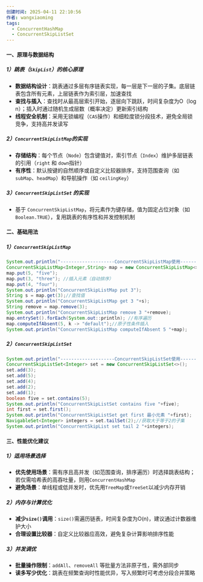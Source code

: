 ```yaml
---
创建时间: 2025-04-11 22:10:56
作者: wangxiaoming
tags:
  - ConcurrentHashMap
  - ConcurrentSkipListSet
---
```

#### 一、原理与数据结构
##### 1）跳表（`SkipList`）的核心原理
- **数据结构设计**：跳表通过多层有序链表实现，每一层是下一层的子集。底层链表包含所有元素，上层链表作为索引层，加速查找
- **查找与插入**：查找时从最高层索引开始，逐层向下跳跃，时间复杂度为O（log n）；插入时通过随机生成层数（概率决定）更新索引结构
- **线程安全机制**：采用无锁编程（`CAS`操作）和细粒度锁分段技术，避免全局锁竞争，支持高并发读写
##### 2）`ConcurrentSkipListMap`的实现
- **存储结构**：每个节点（`Node`）包含键值对，索引节点（`Index`）维护多层链表的引用（`right` 和 `down`指针）
- **有序性**：默认按键的自然顺序或自定义比较器排序，支持范围查询（如 `subMap`、`headMap`）和导航操作（如 `ceilingKey`）
##### 3）`ConcurrentSkipListSet` 的实现
- 基于 `ConcurrentSkipListMap`，将元素作为键存储，值为固定占位对象（如 `Boolean.TRUE`），复用跳表的有序性和并发控制机制

#### 二、基础用法
##### 1）`ConcurrentSkipListMap`
```java
System.out.println("--------------------ConcurrentSkipListMap使用---------------------");  
ConcurrentSkipListMap<Integer,String> map = new ConcurrentSkipListMap<>();  
map.put(5, "five");  
map.put(3, "three"); //插入元素（自动排序）  
map.put(4, "four");  
System.out.println("ConcurrentSkipListMap put 3");  
String s = map.get(3);//查找值  
System.out.println("ConcurrentSkipListMap get 3 "+s);  
String remove = map.remove(3);  
System.out.println("ConcurrentSkipListMap remove 3 "+remove);  
map.entrySet().forEach(System.out::println); //有序遍历  
map.computeIfAbsent(5, k -> "default");//原子性条件插入  
System.out.println("ConcurrentSkipListMap computeIfAbsent 5 "+map);
```
##### 2）`ConcurrentSkipListSet`
```java
System.out.println("--------------------ConcurrentSkipListSet使用---------------------");  
ConcurrentSkipListSet<Integer> set = new ConcurrentSkipListSet<>();  
set.add(3);  
set.add(5);  
set.add(4);  
set.add(2);  
set.add(1);  
boolean five = set.contains(5);  
System.out.println("ConcurrentSkipListSet contains five "+five);  
int first = set.first();  
System.out.println("ConcurrentSkipListSet get first 最小元素 "+first);  
NavigableSet<Integer> integers = set.tailSet(2);//获取大于等于2的子集  
System.out.println("ConcurrentSkipList set tail 2 "+integers);
```

#### 三、性能优化建议
##### 1）适用场景选择
- **优先使用场景**：需有序且高并发（如范围查询，排序遍历）时选择跳表结构；若仅需哈希表的高吞吐量，则用`ConcurrentHashMap`
- **避免场景**：单线程或低并发时，优先用`TreeMap`或`TreeSet`以减少内存开销
##### 2）内存与计算优化
- **减少`size()`调用**：`size()`需遍历链表，时间复杂度为O(n)，建议通过计数器维护大小
- **合理设置比较器**：自定义比较器应高效，避免复杂计算影响排序性能

##### 3）并发调优
- **批量操作限制**：`addAll`、`removeAll` 等批量方法非原子性，需外部同步
- **读多写少优化**：跳表在频繁查询时性能优异，写入频繁时可考虑分段合并策略